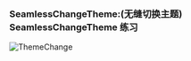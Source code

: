 ### SeamlessChangeTheme:(无缝切换主题) SeamlessChangeTheme 练习

![ThemeChange](https://github.com/Wing-Li/PracticeDemos/blob/master/SeamlessChangeTheme/img/theme.gif)
